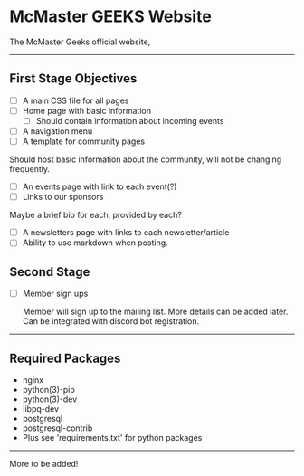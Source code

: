 # McMaster GEEKS Website

The McMaster Geeks official website,

---
## First Stage Objectives
 - [ ] A main CSS file for all pages
 - [ ] Home page with basic information
   - [ ] Should contain information about incoming events
 - [ ] A navigation menu
 - [ ] A template for community pages

 Should host basic information about the community, will not be changing frequently.

 - [ ] An events page with link to each event(?)
 - [ ] Links to our sponsors

 Maybe a brief bio for each, provided by each?

 - [ ] A newsletters page with links to each newsletter/article
 - [ ] Ability to use markdown when posting.
 
## Second Stage

 - [ ] Member sign ups

   Member will sign up to the mailing list. More details can be added later. Can be integrated with discord bot registration.

---

## Required Packages

 - nginx
 - python(3)-pip
 - python(3)-dev
 - libpq-dev
 - postgresql
 - postgresql-contrib
 - Plus see 'requirements.txt' for python packages

---

More to be added!
